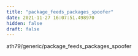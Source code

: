 ```yaml
---
title: "package_feeds_packages_spoofer"
date: 2021-11-27 16:07:51.498970
hidden: false
draft: false
---
```


ath79/generic/package_feeds_packages_spoofer

